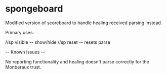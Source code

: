 # spongeboard
Modified version of scoreboard to handle healing received parsing instead.

Primary uses:

//sp visible -- show/hide
//sp reset   -- resets parse

-- Known issues --

No reporting functionality and healing doesn't parse correctly for the Monberaux trust.

